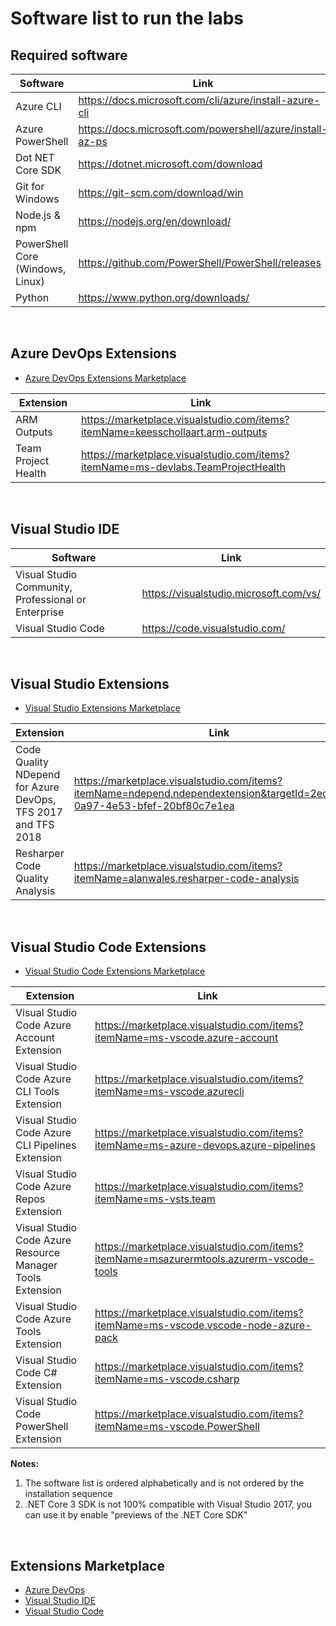 # Software list to run the labs 

## Required software

| Software | Link |
| --- | --- |
| Azure CLI | https://docs.microsoft.com/cli/azure/install-azure-cli |
| Azure PowerShell | https://docs.microsoft.com/powershell/azure/install-az-ps |
| Dot NET Core SDK | https://dotnet.microsoft.com/download |
| Git for Windows | https://git-scm.com/download/win |
| Node.js & npm | https://nodejs.org/en/download/ |
| PowerShell Core (Windows, Linux) | https://github.com/PowerShell/PowerShell/releases |
| Python | https://www.python.org/downloads/ |

<br>

## Azure DevOps Extensions

 * [Azure DevOps Extensions Marketplace](https://marketplace.visualstudio.com/azuredevops)

| Extension | Link |
| --- | --- |
| ARM Outputs | https://marketplace.visualstudio.com/items?itemName=keesschollaart.arm-outputs |
| Team Project Health | https://marketplace.visualstudio.com/items?itemName=ms-devlabs.TeamProjectHealth |


<br>


## Visual Studio IDE

| Software | Link |
| --- | --- |
| Visual Studio Community, Professional or Enterprise | https://visualstudio.microsoft.com/vs/ |
| Visual Studio Code | https://code.visualstudio.com/ |




<br>

## Visual Studio Extensions

 * [Visual Studio Extensions Marketplace](https://marketplace.visualstudio.com/vs)

| Extension | Link |
| --- | --- |
| Code Quality NDepend for Azure DevOps, TFS 2017 and TFS 2018 | https://marketplace.visualstudio.com/items?itemName=ndepend.ndependextension&targetId=2ec491f3-0a97-4e53-bfef-20bf80c7e1ea |
| Resharper Code Quality Analysis | https://marketplace.visualstudio.com/items?itemName=alanwales.resharper-code-analysis |




<br>

## Visual Studio Code Extensions

 * [Visual Studio Code Extensions Marketplace](https://marketplace.visualstudio.com/vscode)

| Extension | Link |
| --- | --- |
| Visual Studio Code Azure Account Extension | https://marketplace.visualstudio.com/items?itemName=ms-vscode.azure-account |
| Visual Studio Code Azure CLI Tools Extension | https://marketplace.visualstudio.com/items?itemName=ms-vscode.azurecli |
| Visual Studio Code Azure CLI Pipelines Extension |https://marketplace.visualstudio.com/items?itemName=ms-azure-devops.azure-pipelines |
| Visual Studio Code Azure Repos Extension |https://marketplace.visualstudio.com/items?itemName=ms-vsts.team |
| Visual Studio Code Azure Resource Manager Tools Extension | https://marketplace.visualstudio.com/items?itemName=msazurermtools.azurerm-vscode-tools |
| Visual Studio Code Azure Tools Extension | https://marketplace.visualstudio.com/items?itemName=ms-vscode.vscode-node-azure-pack
| Visual Studio Code C# Extension | https://marketplace.visualstudio.com/items?itemName=ms-vscode.csharp |
| Visual Studio Code PowerShell Extension | https://marketplace.visualstudio.com/items?itemName=ms-vscode.PowerShell |





**Notes:**
 1. The software list is ordered alphabetically and is not ordered by the installation sequence
 2. .NET Core 3 SDK is not 100% compatible with Visual Studio 2017, you can use it by enable "previews of the .NET Core SDK"
 
<br>

## Extensions Marketplace
 * [Azure DevOps](https://marketplace.visualstudio.com/azuredevops)
 * [Visual Studio IDE](https://marketplace.visualstudio.com/vs)
 * [Visual Studio Code](https://marketplace.visualstudio.com/vscode)


